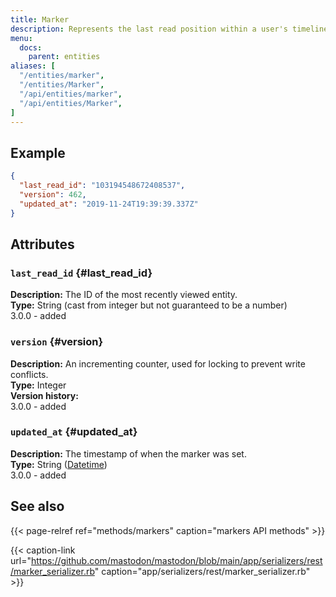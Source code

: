 ```yaml
---
title: Marker
description: Represents the last read position within a user's timelines.
menu:
  docs:
    parent: entities
aliases: [
  "/entities/marker",
  "/entities/Marker",
  "/api/entities/marker",
  "/api/entities/Marker",
]
---
```


## Example

```json
{
  "last_read_id": "103194548672408537",
  "version": 462,
  "updated_at": "2019-11-24T19:39:39.337Z"
}
```

## Attributes

### `last_read_id` {#last_read_id}

**Description:** The ID of the most recently viewed entity.\
**Type:** String (cast from integer but not guaranteed to be a number)\
3.0.0 - added

### `version` {#version}

**Description:** An incrementing counter, used for locking to prevent write conflicts.\
**Type:** Integer\
**Version history:**\
3.0.0 - added

### `updated_at` {#updated_at}

**Description:** The timestamp of when the marker was set.\
**Type:** String ([Datetime](/api/datetime-format#datetime))\
3.0.0 - added

## See also

{{< page-relref ref="methods/markers" caption="markers API methods" >}}

{{< caption-link url="https://github.com/mastodon/mastodon/blob/main/app/serializers/rest/marker_serializer.rb" caption="app/serializers/rest/marker_serializer.rb" >}}



